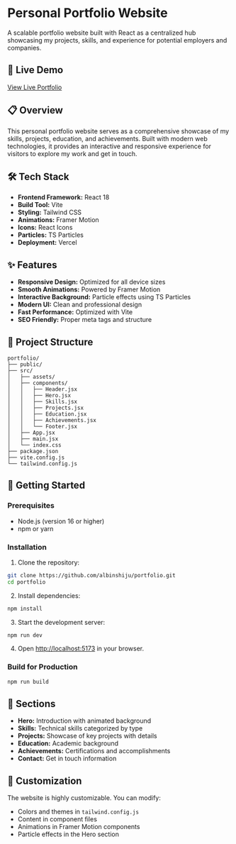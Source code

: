 # Personal Portfolio Website

A scalable portfolio website built with React as a centralized hub showcasing my projects, skills, and experience for potential employers and companies.

## 🚀 Live Demo

[View Live Portfolio](https://albinshiju-portfolio.vercel.app/)

## 📋 Overview

This personal portfolio website serves as a comprehensive showcase of my skills, projects, education, and achievements. Built with modern web technologies, it provides an interactive and responsive experience for visitors to explore my work and get in touch.

## 🛠️ Tech Stack

- **Frontend Framework:** React 18
- **Build Tool:** Vite
- **Styling:** Tailwind CSS
- **Animations:** Framer Motion
- **Icons:** React Icons
- **Particles:** TS Particles
- **Deployment:** Vercel

## ✨ Features

- **Responsive Design:** Optimized for all device sizes
- **Smooth Animations:** Powered by Framer Motion
- **Interactive Background:** Particle effects using TS Particles
- **Modern UI:** Clean and professional design
- **Fast Performance:** Optimized with Vite
- **SEO Friendly:** Proper meta tags and structure

## 📁 Project Structure

```
portfolio/
├── public/
├── src/
│   ├── assets/
│   ├── components/
│   │   ├── Header.jsx
│   │   ├── Hero.jsx
│   │   ├── Skills.jsx
│   │   ├── Projects.jsx
│   │   ├── Education.jsx
│   │   ├── Achievements.jsx
│   │   └── Footer.jsx
│   ├── App.jsx
│   ├── main.jsx
│   └── index.css
├── package.json
├── vite.config.js
└── tailwind.config.js
```

## 🚀 Getting Started

### Prerequisites

- Node.js (version 16 or higher)
- npm or yarn

### Installation

1. Clone the repository:
```bash
git clone https://github.com/albinshiju/portfolio.git
cd portfolio
```

2. Install dependencies:
```bash
npm install
```

3. Start the development server:
```bash
npm run dev
```

4. Open [http://localhost:5173](http://localhost:5173) in your browser.

### Build for Production

```bash
npm run build
```

## 📱 Sections

- **Hero:** Introduction with animated background
- **Skills:** Technical skills categorized by type
- **Projects:** Showcase of key projects with details
- **Education:** Academic background
- **Achievements:** Certifications and accomplishments
- **Contact:** Get in touch information

## 🎨 Customization

The website is highly customizable. You can modify:

- Colors and themes in `tailwind.config.js`
- Content in component files
- Animations in Framer Motion components
- Particle effects in the Hero section

